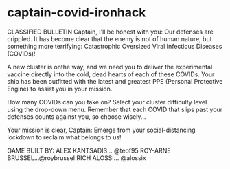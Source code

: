 # captain-covid-ironhack

CLASSIFIED BULLETIN
Captain, I'll be honest with you: Our defenses are crippled. It has become clear that the enemy is not of human nature, but something more terrifying: 
Catastrophic Oversized Viral Infectious Diseases (COVIDs)!

A new cluster is onthe way, and we need you to deliver the experimental vaccine directly into the cold, dead hearts of each of these COVIDs. Your ship has been outfitted with the latest and greatest PPE (Personal Protective Engine) to assist you in your mission.

How many COVIDs can you take on? Select your cluster difficulty level using the drop-down menu. Remember that each COVID that slips past your defenses counts against you, so choose wisely...

Your mission is clear, Captain: Emerge from your social-distancing lockdown to reclaim what belongs to us!




GAME BUILT BY:
ALEX KANTSADIS... @teof95
ROY-ARNE BRUSSEL...@roybrussel
RICH ALOSSI... @alossix
